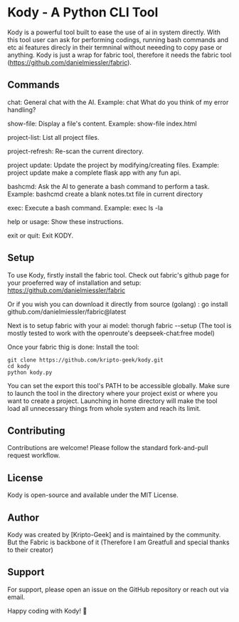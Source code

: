 # Kody - A Python CLI Tool

Kody is a powerful tool built to ease the use of ai in system directly. With this tool user can ask for performing codings, running bash commands and etc ai features direcly in their termninal without neeeding to copy pase or anything.
Kody is just a wrap for fabric tool, therefore it needs the fabric tool (https://github.com/danielmiessler/fabric).

## Commands

  chat: 
      General chat with the AI.
      Example: chat What do you think of my error handling?

  show-file: 
      Display a file's content.
      Example: show-file index.html

  project-list: 
      List all project files.

  project-refresh: 
      Re-scan the current directory.

  project update: 
      Update the project by modifying/creating files.
      Example: project update make a complete flask app with any fun api.

  bashcmd:
      Ask the AI to generate a bash command to perform a task.
      Example: bashcmd create a blank notes.txt file in current directory

  exec: 
      Execute a bash command.
      Example: exec ls -la

  help or usage: 
      Show these instructions.

  exit or quit: 
      Exit KODY.

## Setup
To use Kody, firstly install the fabric tool.
Check out fabric's github page for your proeferred way of installation and setup: https://github.com/danielmiessler/fabric

Or if you wish you can download it directly from source (golang) : go install github.com/danielmiessler/fabric@latest

Next is to setup fabric with your ai model: thorugh fabric --setup (The tool is mostly tested to work with the openroute's deepseek-chat:free model)

Once your fabric thig is done: 
Install the tool:
```
git clone https://github.com/kripto-geek/kody.git
cd kody
python kody.py
```

You can set the export this tool's PATH to be accessible globally. Make sure to launch the tool in the directory where your project exist or where you want to create a project. Launching in home directory will make the tool load all unnecessary things from whole system and reach its limit.

## Contributing
Contributions are welcome! Please follow the standard fork-and-pull request workflow.

## License
Kody is open-source and available under the MIT License.

## Author
Kody was created by [Kripto-Geek] and is maintained by the community.
But the Fabric is backbone of it (Therefore I am Greatfull and special thanks to their creator)

## Support
For support, please open an issue on the GitHub repository or reach out via email.

Happy coding with Kody! 🚀
